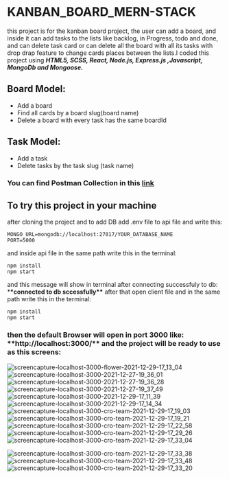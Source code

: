 # KANBAN_BOARD_MERN-STACK

this project is for the kanban board project, the user can add a board, and inside it can add tasks to the lists like backlog, in Progress, todo and done, and can delete task card or can delete all the board with all its tasks with drop drap feature to change cards places between the lists.I coded this project using **_HTML5, SCSS, React, Node.js, Express.js ,Javascript, MongoDb and Mongoose._**

## Board Model:

- Add a board
- Find all cards by a board slug(board name)
- Delete a board with every task has the same boardId

## Task Model:

- Add a task
- Delete tasks by the task slug (task name)

### You can find Postman Collection in this [link](https://github.com/RaoufSEZAR/KANBAN_BOARD_MERN-STACK/blob/main/RastTaskProject.postman_collection.json)

## To try this project in your machine

after cloning the project and to add DB add .env file to api file and write this:

```
MONGO_URL=mongodb://localhost:27017/YOUR_DATABASE_NAME
PORT=5000
```

and inside api file in the same path write this in the terminal:

```
npm install
npm start
```

and this message will show in terminal after connecting successfuly to db: \***\*connected to db sccessfully\*\***
after that open client file and in the same path write this in the terminal:

```
npm install
npm start
```

### then the default Browser will open in port 3000 like: \***\*http://localhost:3000/\*\*** and the project will be ready to use as this screens:

![screencapture-localhost-3000-flower-2021-12-29-17_13_04](https://user-images.githubusercontent.com/64332249/147675236-e721c001-dc61-4f26-9e1b-b7551aad2684.png)
![screencapture-localhost-3000-2021-12-27-19_36_01](https://user-images.githubusercontent.com/64332249/147675238-a37c8c9e-3ba1-4e0b-aaf2-5f33056d20ad.png)
![screencapture-localhost-3000-2021-12-27-19_36_28](https://user-images.githubusercontent.com/64332249/147675240-bc6278e6-3ac4-4232-a1ce-562f2ae05ef7.png)
![screencapture-localhost-3000-2021-12-27-19_37_49](https://user-images.githubusercontent.com/64332249/147675242-423328cf-080d-4517-9701-33d81dc9b41a.png)
![screencapture-localhost-3000-2021-12-29-17_11_39](https://user-images.githubusercontent.com/64332249/147675244-07e78341-1d9e-4585-afde-7743e38007ef.png)
![screencapture-localhost-3000-2021-12-29-17_14_34](https://user-images.githubusercontent.com/64332249/147675248-9eeae497-9cad-4dd8-bd2c-dd05f23dd06f.png)
![screencapture-localhost-3000-cro-team-2021-12-29-17_19_03](https://user-images.githubusercontent.com/64332249/147675250-4fc29992-9030-4c99-b6a7-d93a981a36b2.png)
![screencapture-localhost-3000-cro-team-2021-12-29-17_19_21](https://user-images.githubusercontent.com/64332249/147675259-84373177-e5b9-4b67-8e1b-54324e8623c3.png)
![screencapture-localhost-3000-cro-team-2021-12-29-17_22_58](https://user-images.githubusercontent.com/64332249/147675263-385ffd87-7b56-4da4-902a-06975d5497e4.png)
![screencapture-localhost-3000-cro-team-2021-12-29-17_29_26](https://user-images.githubusercontent.com/64332249/147675267-b792506e-7827-431b-901f-d3bd6796571b.png)
![screencapture-localhost-3000-cro-team-2021-12-29-17_33_04](https://user-images.githubusercontent.com/64332249/147675268-3036dc23-de42-469e-a92b-79e88c9cc4c7.png)

![screencapture-localhost-3000-cro-team-2021-12-29-17_33_38](https://user-images.githubusercontent.com/64332249/147675275-e212ab75-c310-4c13-b8d3-9e35554b852d.png)
![screencapture-localhost-3000-cro-team-2021-12-29-17_33_48](https://user-images.githubusercontent.com/64332249/147675277-99f73276-d1bd-47db-bd06-52dc0c56095e.png)
![screencapture-localhost-3000-cro-team-2021-12-29-17_33_20](https://user-images.githubusercontent.com/64332249/147675272-ff2f7628-1c17-44bc-977b-f4f247603cca.png)
